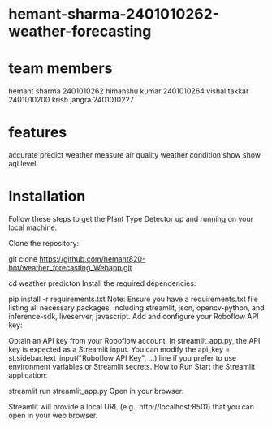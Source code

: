 # hemant-sharma-2401010262-weather-forecasting

# team members
 hemant sharma 2401010262
 himanshu kumar 2401010264
 vishal takkar 2401010200
 krish jangra  2401010227

 # features
 accurate predict weather
 measure air quality
 weather condition show
show aqi level

# Installation
Follow these steps to get the Plant Type Detector up and running on your local machine:

Clone the repository:

git clone https://github.com/hemant820-bot/weather_forecasting_Webapp.git

cd weather predicton
Install the required dependencies:

pip install -r requirements.txt
Note: Ensure you have a requirements.txt file listing all necessary packages, including streamlit, json, opencv-python, and inference-sdk, liveserver, javascript.
Add and configure your Roboflow API key:

Obtain an API key from your Roboflow account.
In streamlit_app.py, the API key is expected as a Streamlit input. You can modify the api_key = st.sidebar.text_input("Roboflow API Key", ...) line if you prefer to use environment variables or Streamlit secrets.
How to Run
Start the Streamlit application:

streamlit run streamlit_app.py
Open in your browser:

Streamlit will provide a local URL (e.g., http://localhost:8501) that you can open in your web browser.

